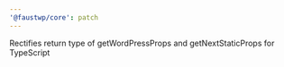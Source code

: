 ```yaml
---
'@faustwp/core': patch
---
```


Rectifies return type of getWordPressProps and getNextStaticProps for TypeScript
